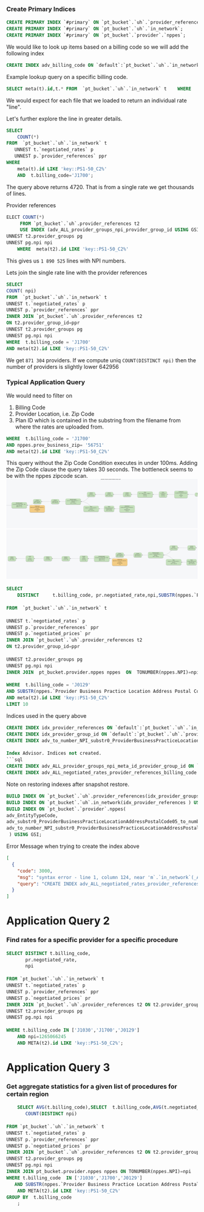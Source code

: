 ### Create Primary Indices
```sql
CREATE PRIMARY INDEX `#primary` ON `pt_bucket`.`uh`.`provider_references`;
CREATE PRIMARY INDEX `#primary` ON `pt_bucket`.`uh`.`in_network`;
CREATE PRIMARY INDEX `#primary` ON `pt_bucket`.`provider`.`nppes`;
```

We would like to look up items based on a billing code so we will add the following index
```sql
CREATE INDEX adv_billing_code ON `default`:`pt_bucket`.`uh`.`in_network`(`billing_code`)
```

 Example lookup query on a specific billing code. 
```sql
SELECT meta(t).id,t.* FROM  `pt_bucket`.`uh`.`in_network` t    WHERE   t.billing_code='J1700';
```
We would expect for each file that we loaded to return an individual rate "line".

Let's further explore the line in greater details.

```sql
SELECT
    COUNT(*)
FROM  `pt_bucket`.`uh`.`in_network` t
   UNNEST t.`negotiated_rates` p
   UNNEST p.`provider_references` ppr
WHERE
    meta(t).id LIKE 'key::PS1-50_C2%'
    AND  t.billing_code='J1700';

```
The query above returns 4720. That is from a single rate we get thousands of lines.

Provider references
```sql
ELECT COUNT(*)
     FROM `pt_bucket`.`uh`.provider_references t2
     USE INDEX (adv_ALL_provider_groups_npi_provider_group_id USING GSI)
UNNEST t2.provider_groups pg
UNNEST pg.npi npi
    WHERE  meta(t2).id LIKE 'key::PS1-50_C2%'
```
This gives us `1 890 525` lines with NPI numbers.


Lets join the single rate line with the provider references 
```sql
SELECT
COUNT( npi)
FROM  `pt_bucket`.`uh`.`in_network` t
UNNEST t.`negotiated_rates` p
UNNEST p.`provider_references` ppr
INNER JOIN `pt_bucket`.`uh`.provider_references t2
ON t2.provider_group_id=ppr
UNNEST t2.provider_groups pg
UNNEST pg.npi npi
WHERE  t.billing_code = 'J1700'
AND meta(t2).id LIKE 'key::PS1-50_C2%'
```
We get `871 304` providers. If we compute uniq `COUNT(DISTINCT npi)` then the number of providers is slightly lower 642956


### Typical Application Query

We would need to filter on
1. Billing Code
2. Provider Location, i.e. Zip Code
3. Plan ID which is contained in the substring from the filename from where the rates are uploaded from.
```sql
WHERE  t.billing_code = 'J1700'
AND nppes.prov_business_zip= '56751'
AND meta(t2).id LIKE 'key::PS1-50_C2%'
```
This query without the Zip Code Condition executes in under 100ms.
Adding the Zip Code clause the query takes 30 seconds.
The bottleneck seems to be with the nppes zipcode scan. 
![cb_plan_nppes_scan_01.png](img%2Fcb_plan_nppes_scan_01.png)
![cb_plan_nppes_scan_02.png](img%2Fcb_plan_nppes_scan_02.png)
```sql
SELECT
    DISTINCT     t.billing_code, pr.negotiated_rate,npi,SUBSTR(nppes.`Provider Business Practice Location Address Postal Code`,0,5)

FROM  `pt_bucket`.`uh`.`in_network` t

UNNEST t.`negotiated_rates` p
UNNEST p.`provider_references` ppr
UNNEST p.`negotiated_prices` pr
INNER JOIN `pt_bucket`.`uh`.provider_references t2
ON t2.provider_group_id=ppr

UNNEST t2.provider_groups pg
UNNEST pg.npi npi
INNER JOIN  pt_bucket.provider.nppes nppes  ON  TONUMBER(nppes.NPI)=npi

WHERE  t.billing_code = 'J0129'
AND SUBSTR(nppes.`Provider Business Practice Location Address Postal Code`,0,5)='01810'
AND meta(t2).id LIKE 'key::PS1-50_C2%'
LIMIT 10
```

Indices used in the query above
```sql
CREATE INDEX idx_provider_references ON `default`:`pt_bucket`.`uh`.`in_network`(`billing_code`,(distinct (array (distinct (array `y` for `y` in (`x`.`provider_references`) end)) for `x` in `negotiated_rates` end))) PARTITION BY HASH(`billing_code`)
CREATE INDEX idx_provider_group_id ON `default`:`pt_bucket`.`uh`.`provider_references`(`provider_group_id`)
CREATE INDEX adv_to_number_NPI_substr0_ProviderBusinessPracticeLocationAddressPostalCode05 ON `default`:`pt_bucket`.`provider`.`nppes`(to_number(`NPI`),substr0(`Provider Business Practice Location Address Postal Code`, 0, 5))```

Index Advisor. Indices not created.
```sql
CREATE INDEX adv_ALL_provider_groups_npi_meta_id_provider_group_id ON `default`:`pt_bucket`.`uh`.`provider_references`(_ALL ARRAY (ALL ARRAY `npi` FOR npi IN `pg`.`npi` END) FOR pg IN `provider_groups` END,meta().`id`,`provider_group_id`)
CREATE INDEX adv_ALL_negotiated_rates_provider_references_billing_code ON `default`:`pt_bucket`.`uh`.`in_network`(_ALL ARRAY (ALL ARRAY `ppr` FOR ppr IN `p`.`provider_references` END) FOR p IN `negotiated_rates` END,`billing_code`)
```
Note on restoring indexes after snapshot restore.
````sql
BUILD INDEX ON `pt_bucket`.`uh`.provider_references(idx_provider_groups_npi,provider_group_id, idx_billingCode_by_jad) USING GSI;
BUILD INDEX ON `pt_bucket`.`uh`.in_network(idx_provider_references ) USING GSI;
BUILD INDEX ON `pt_bucket`.`provider`.nppes(
adv_EntityTypeCode,
adv_substr0_ProviderBusinessPracticeLocationAddressPostalCode05_to_number_NPI,
adv_to_number_NPI_substr0_ProviderBusinessPracticeLocationAddressPostalCode05
 ) USING GSI;

````

Error Message when trying to create the index above
```json
[
  {
    "code": 3000,
    "msg": "syntax error - line 1, column 124, near 'm`.`in_network`(_ALL', at: ARRAY (reserved word)",
    "query": "CREATE INDEX adv_ALL_negotiated_rates_provider_references_billing_code ON `default`:`pt_bucket`.`anthem`.`in_network`(_ALL ARRAY (ALL ARRAY `ppr` FOR ppr IN `p`.`provider_references` END) FOR p IN `negotiated_rates` END,`billing_code`)"
  }
]
```

#  Application Query 2
### Find rates for a specific provider for a specific procedure

```sql 
SELECT DISTINCT t.billing_code,
       pr.negotiated_rate,
       npi

FROM `pt_bucket`.`uh`.`in_network` t
UNNEST t.`negotiated_rates` p
UNNEST p.`provider_references` ppr
UNNEST p.`negotiated_prices` pr
INNER JOIN `pt_bucket`.`uh`.provider_references t2 ON t2.provider_group_id=ppr
UNNEST t2.provider_groups pg
UNNEST pg.npi npi

WHERE t.billing_code IN ['J1030','J1700','J0129']
    AND npi=1265066245
    AND META(t2).id LIKE 'key::PS1-50_C2%';
``` 

#  Application Query 3
### Get aggregate statistics for a given list of procedures for certain region

```sql
    SELECT AVG(t.billing_code),SELECT  t.billing_code,AVG(t.negotiated_rates),
       COUNT(DISTINCT npi)

FROM `pt_bucket`.`uh`.`in_network` t
UNNEST t.`negotiated_rates` p
UNNEST p.`provider_references` ppr
UNNEST p.`negotiated_prices` pr
INNER JOIN `pt_bucket`.`uh`.provider_references t2 ON t2.provider_group_id=ppr
UNNEST t2.provider_groups pg
UNNEST pg.npi npi
INNER JOIN pt_bucket.provider.nppes nppes ON TONUMBER(nppes.NPI)=npi
WHERE t.billing_code  IN ['J1030','J1700','J0129']
   AND SUBSTR(nppes.`Provider Business Practice Location Address Postal Code`,0,5)='56751'
    AND META(t2).id LIKE 'key::PS1-50_C2%'
GROUP BY  t.billing_code
    ;
```